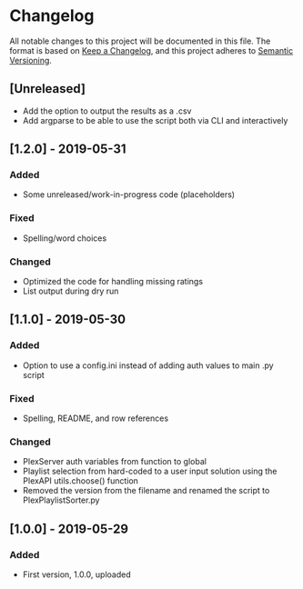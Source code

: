 # Changelog
All notable changes to this project will be documented in this file.
The format is based on [Keep a Changelog](https://keepachangelog.com/en/1.0.0/),
and this project adheres to [Semantic Versioning](https://semver.org/spec/v2.0.0.html).


## [Unreleased]
- Add the option to output the results as a .csv
- Add argparse to be able to use the script both via CLI and interactively


## [1.2.0] - 2019-05-31
### Added
- Some unreleased/work-in-progress code (placeholders)

### Fixed 
- Spelling/word choices

### Changed
- Optimized the code for handling missing ratings
- List output during dry run


## [1.1.0] - 2019-05-30
### Added
- Option to use a config.ini instead of adding auth values to main .py script

### Fixed 
- Spelling, README, and row references

### Changed
- PlexServer auth variables from function to global
- Playlist selection from hard-coded to a user input solution using the PlexAPI utils.choose() function
- Removed the version from the filename and renamed the script to PlexPlaylistSorter.py


## [1.0.0] - 2019-05-29
### Added
- First version, 1.0.0, uploaded
